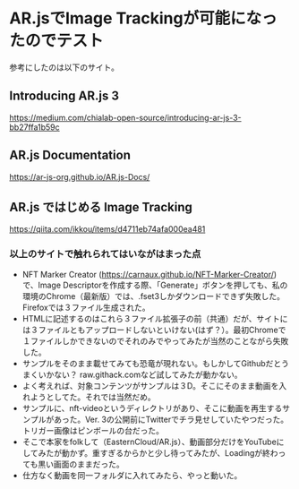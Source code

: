 # AR.jsでImage Trackingが可能になったのでテスト

参考にしたのは以下のサイト。

## Introducing AR.js 3
https://medium.com/chialab-open-source/introducing-ar-js-3-bb27ffa1b59c

## AR.js Documentation
https://ar-js-org.github.io/AR.js-Docs/

## AR.js ではじめる Image Tracking
https://qiita.com/ikkou/items/d4711eb74afa000ea481

### 以上のサイトで触れられてはいながはまった点

- NFT Marker Creator (https://carnaux.github.io/NFT-Marker-Creator/) で、Image Descriptorを作成する際、「Generate」ボタンを押しても、私の環境のChrome（最新版）では、.fset3しかダウンロードできず失敗した。Firefoxでは３ファイル生成された。
- HTMLに記述するのはこれら３ファイル拡張子の前（共通）だが、サイトには３ファイルともアップロードしないといけない(はず？）。最初Chromeで１ファイルしかできないのでそれのみでやってみたが当然のことながら失敗した。
- サンプルをそのまま載せてみても恐竜が現れない。もしかしてGithubだとうまくいかない？ raw.githack.comなど試してみたが動かない。
- よく考えれば、対象コンテンツがサンプルは３D。そこにそのまま動画を入れようとしてた。それでは当然だめ。
- サンプルに、nft-videoというディレクトリがあり、そこに動画を再生するサンプルがあった。Ver. 3の公開前にTwitterでチラ見せしていたやつだった。トリガー画像はピンボールの台だった。
- そこで本家をfolkして（EasternCloud/AR.js）、動画部分だけをYouTubeにしてみたが動かず。重すぎるからかと少し待ってみたが、Loadingが終わっても黒い画面のままだった。
- 仕方なく動画を同一フォルダに入れてみたら、やっと動いた。
